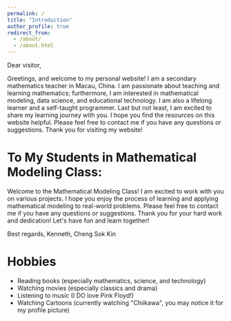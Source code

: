 ```yaml
---
permalink: /
title: "Introduction"
author_profile: true
redirect_from: 
  - /about/
  - /about.html
---
```


Dear visitor,

Greetings, and welcome to my personal website! I am a secondary mathematics teacher in Macau, China. I am passionate about teaching and learning mathematics; furthermore, I am interested in mathematical modeling, data science, and educational technology. I am also a lifelong learner and a self-taught programmer. Last but not least, I am excited to share my learning journey with you. I hope you find the resources on this website helpful. Please feel free to contact me if you have any questions or suggestions. Thank you for visiting my website!

To My Students in Mathematical Modeling Class:
======
Welcome to the Mathematical Modeling Class! I am excited to work with you on various projects. I hope you enjoy the process of learning and applying mathematical modeling to real-world problems. Please feel free to contact me if you have any questions or suggestions. Thank you for your hard work and dedication! Let's have fun and learn together!

Best regards,
Kenneth, Cheng Sok Kin

Hobbies
======
- Reading books (especially mathematics, science, and technology)
- Watching movies (especially classics and drama)
- Listening to music (I DO love Pink Floyd!)
- Watching Cartoons (currently watching "Chiikawa", you may notice it for my profile picture)